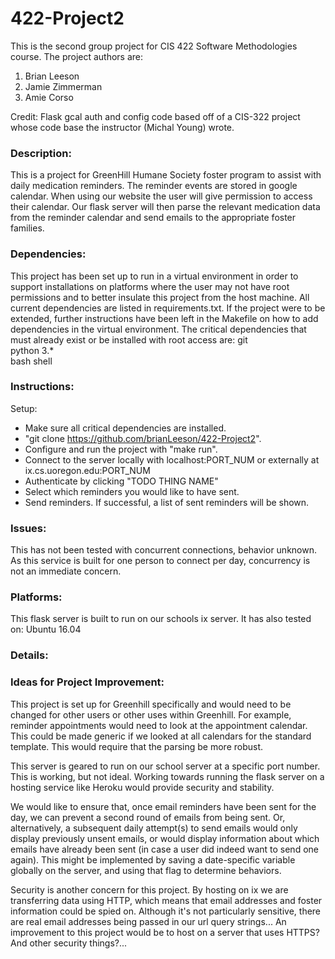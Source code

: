 # 422-Project2
This is the second group project for CIS 422 Software Methodologies course.
The project authors are:
1. Brian Leeson
2. Jamie Zimmerman
3. Amie Corso

Credit: Flask gcal auth and config code based off of a CIS-322 project whose code base the instructor
(Michal Young) wrote.

### Description:
This is a project for GreenHill Humane Society foster program to assist with daily medication reminders.
The reminder events are stored in google calendar. When using our website the user will give permission
to access their calendar. Our flask server will then parse the relevant medication data from the reminder
calendar and send emails to the appropriate foster families.

### Dependencies:
This project has been set up to run in a virtual environment in order to support installations on
platforms where the user may not have root permissions and to better insulate this project from the
host machine. All current dependencies are listed in requirements.txt. If the project were to be extended,
further instructions have been left in the Makefile on how to add dependencies in the virtual environment.
The critical dependencies that must already exist or be installed with root access are:
git  
python 3.*  
bash shell  

### Instructions:  
Setup:
 * Make sure all critical dependencies are installed.
 * "git clone https://github.com/brianLeeson/422-Project2".
 * Configure and run the project with "make run".
 * Connect to the server locally with localhost:PORT_NUM or externally at ix.cs.uoregon.edu:PORT_NUM
 * Authenticate by clicking "TODO THING NAME"
 * Select which reminders you would like to have sent.
 * Send reminders. If successful, a list of sent reminders will be shown.
 
 ### Issues:
 This has not been tested with concurrent connections, behavior unknown. As this service is built for one 
 person to connect per day, concurrency is not an immediate concern.

 ### Platforms:
 This flask server is built to run on our schools ix server. 
 It has also tested on:
 Ubuntu 16.04

 ### Details:

 ### Ideas for Project Improvement:
 This project is set up for Greenhill specifically and would need to be changed for other users
 or other uses within Greenhill. For example, reminder appointments would need to look at the appointment calendar. This
 could be made generic if we looked at all calendars for the standard template. This would require that the parsing be
 more robust.
 
 This server is geared to run on our school server at a specific port number. This is working, but not ideal.
 Working towards running the flask server on a hosting service like Heroku would provide security and stability.
 
We would like to ensure that, once email reminders have been sent for the day, we can prevent a second round of emails
from being sent.  Or, alternatively, a subsequent daily attempt(s) to send emails would only display previously unsent
emails, or would display information about which emails have already been sent (in case a user did indeed want to send
one again).  This might be implemented by saving a date-specific variable globally on the server, and using that flag
to determine behaviors.

Security is another concern for this project.  By hosting on ix we are transferring data using HTTP, which means that
email addresses and foster information could be spied on.  Although it's not particularly sensitive, there are real
email addresses being passed in our url query strings... An improvement to this project would be to host on a server
that uses HTTPS?  And other security things?...